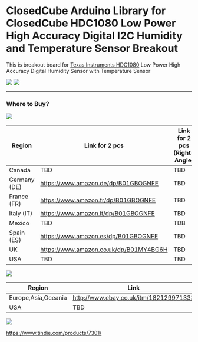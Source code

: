 ClosedCube Arduino Library for
ClosedCube HDC1080 Low Power High Accuracy Digital I2C Humidity and Temperature Sensor Breakout
=================================================================

This is breakout board for [Texas Instruments HDC1080](http://www.ti.com/product/HDC1080) Low Power High Accuracy Digital Humidity Sensor with Temperature Sensor 


[![](https://github.com/closedcube/ClosedCube_HDC1080_Arduino/blob/master/images/B004_HDC1080_Pic1.jpg)](https://www.tindie.com/stores/closedcube/)
[![](https://github.com/closedcube/ClosedCube_HDC1080_Arduino/blob/master/images/B004_HDC1080_Pic2.jpg)](https://www.tindie.com/stores/closedcube/)



---
### Where to Buy?

[![](http://images.closedcube.uk/logo/github/amazon.png)](https://www.amazon.co.uk/dp/B01GBOGNFE)

| Region  | Link for 2 pcs | Link for 2 pcs (Right-Angle) |
| ------------- | ------------- |------------- |
| Canada | TBD |TBD |
| Germany (DE) | https://www.amazon.de/dp/B01GBOGNFE |  TBD |
| France (FR) | https://www.amazon.fr/dp/B01GBOGNFE | TBD |
| Italy (IT) | https://www.amazon.it/dp/B01GBOGNFE | TBD |
| Mexico | TBD | TDB |
| Spain (ES) | https://www.amazon.es/dp/B01GBOGNFE | TBD |
| UK | https://www.amazon.co.uk/dp/B01MY4BG6H | TBD |
| USA | TBD | TBD |


[![](http://images.closedcube.uk/logo/github/ebay.gif)](http://www.ebay.co.uk/itm/182129971333)

| Region  | Link |
| ------------- | ------------- |
| Europe,Asia,Oceania | http://www.ebay.co.uk/itm/182129971333  |
| USA  | TBD |


[![](http://images.closedcube.uk/logo/github/tindie.png)](https://www.tindie.com/stores/closedcube/)

https://www.tindie.com/products/7301/



